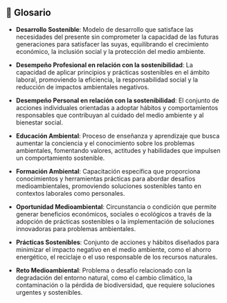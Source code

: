 ## 📘 Glosario

- **Desarrollo Sostenible**: Modelo de desarrollo que satisface las necesidades del presente sin comprometer la capacidad de las futuras generaciones para satisfacer las suyas, equilibrando el crecimiento económico, la inclusión social y la protección del medio ambiente.
  
- **Desempeño Profesional en relación con la sostenibilidad**: La capacidad de aplicar principios y prácticas sostenibles en el ámbito laboral, promoviendo la eficiencia, la responsabilidad social y la reducción de impactos ambientales negativos.
  
- **Desempeño Personal en relación con la sostenibilidad**: El conjunto de acciones individuales orientadas a adoptar hábitos y comportamientos responsables que contribuyan al cuidado del medio ambiente y al bienestar social.
  
- **Educación Ambiental**: Proceso de enseñanza y aprendizaje que busca aumentar la conciencia y el conocimiento sobre los problemas ambientales, fomentando valores, actitudes y habilidades que impulsen un comportamiento sostenible.
  
- **Formación Ambiental**: Capacitación específica que proporciona conocimientos y herramientas prácticas para abordar desafíos medioambientales, promoviendo soluciones sostenibles tanto en contextos laborales como personales.
  
- **Oportunidad Medioambiental**: Circunstancia o condición que permite generar beneficios económicos, sociales o ecológicos a través de la adopción de prácticas sostenibles o la implementación de soluciones innovadoras para problemas ambientales.
  
- **Prácticas Sostenibles**: Conjunto de acciones y hábitos diseñados para minimizar el impacto negativo en el medio ambiente, como el ahorro energético, el reciclaje o el uso responsable de los recursos naturales.
  
- **Reto Medioambiental**: Problema o desafío relacionado con la degradación del entorno natural, como el cambio climático, la contaminación o la pérdida de biodiversidad, que requiere soluciones urgentes y sostenibles.
